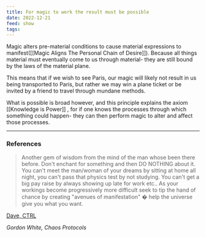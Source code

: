 ```yaml
---
title: For magic to work the result must be possible
date: 2022-12-21
feed: show
tags:
---
```



Magic alters pre-material conditions to cause material expressions to manifest([[Magic Aligns The Personal Chain of Desire]]). Because all things material must eventually come to us through material- they are still bound by the laws of the material plane. 

This means that if we wish to see Paris, our magic will likely not result in us being transported to Paris, but rather we may win a plane ticket or be invited by a friend to travel through mundane methods.

What is possible is broad however, and this principle explains the axiom [[Knowledge is Power]] , for if one knows the processes through which something could happen- they can then perform magic to alter and affect those processes. 

___
### References

>Another gem of wisdom from the mind of the man whose been there before.
Don't enchant for something and then DO NOTHING about it. You can't meet the
man/woman of your dreams by sitting at home all night, you can't pass that
physics test by not studying. You can't get a big pay raise by always
showing up late for work etc.. As your workings become progressively more
difficult seek to tip the hand of chance by creating "avenues of
manifestation" � help the universe give you what you want.

[Dave, CTRL](https://www.mail-archive.com/ctrl@listserv.aol.com/msg24906.html)

*Gordon White, Chaos Protocols*
